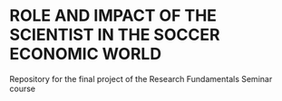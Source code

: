 # ROLE AND IMPACT OF THE SCIENTIST IN THE SOCCER ECONOMIC WORLD

Repository for the final project of the Research Fundamentals Seminar course
